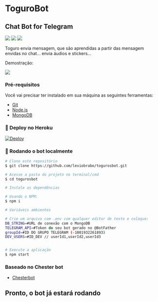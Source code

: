 ﻿# ToguroBot

## Chat Bot for Telegram

[![](https://img.shields.io/badge/Telegram-@togurosbot-blue)](https://t.me/TogurosBot)
[![](https://img.shields.io/badge/Suporte-@kylorensbot-1b2069)](https://t.me/kylorensbot)
[![](https://img.shields.io/badge/Telegram-Update_Toguro-blue)](https://t.me/togurovisao)

Toguro envia mensagem, que são aprendidas a partir das mensagem envidas no chat... envia áudios e stickers...

Demostração:

[![](https://i.imgur.com/qc6PrG8.png)](#)

### Pré-requisitos

Você vai precisar ter instalado em sua máquina as seguintes ferramentas:

-   [Git](https://git-scm.com)
-   [Node.js](https://nodejs.org/en/)
-   [MongoDB](https://cloud.mongodb.com/)

### 🤖 Deploy no Heroku

[![Deploy](https://www.herokucdn.com/deploy/button.svg)](https://heroku.com/deploy)

### 🤖 Rodando o bot localmente

```bash
# Clone este repositório
$ git clone https://github.com/leviobrabo/togurosbot.git

# Acesse a pasta do projeto no terminal/cmd
$ cd togurosbot

# Instale as dependências

# Usando o NPM:
$ npm i

# Variáveis ambientes

# Crie um arquivo com .env com qualquer editor de texto e coloque:
DB_STRING=#URL de conexão com o MongoDB
TELEGRAM_API=#Token do seu bot gerado no @BotFather
groupId=#ID DO GRUPO TELEGRAM (-1001932261893)
DEV_USERS=#ID_DEV // userId1,userId2,userId3


# Execute a aplicação
$ npm start

```

### Baseado no Chester bot

-   [Chesterbot](https://github.com/Rev3rs1d/chesterbot)

## Pronto, o bot já estará rodando
